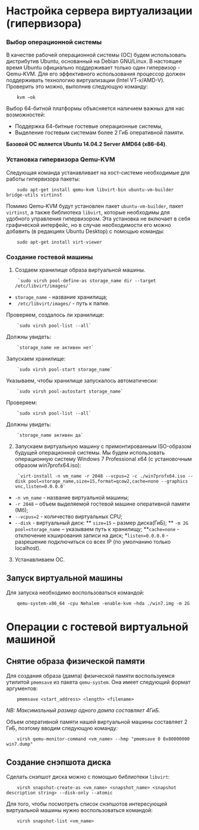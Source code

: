 # Настройка сервера виртуализации (гипервизора)

### Выбор операционной системы

В качестве рабочей операционной системы (ОС) будем использовать дистрибутив Ubuntu, основанный на Debian GNU/Linux. В настоящее время Ubuntu официально поддерживает только один гипервизор - Qemu-KVM.
Для его эффективного использования процессор должен поддерживать технологию виртуализации (Intel VT-x/AMD-V). Проверить это можно, выполнив следующую команду:

        kvm –ok

Выбор 64-битной платформы объясняется наличием важных для нас возможностей:

* Поддержка 64-битные гостевые операционные системы,
* Выделение гостевым системам более 2 ГиБ оперативной памяти.

**Базовой ОС является Ubuntu 14.04.2 Server AMD64 (x86-64)**.

### Установка гипервизора Qemu-KVM

Следующая команда устанавливает на хост-системе необходимые для работы гипервизора пакеты:

        sudo apt-get install qemu-kvm libvirt-bin ubuntu-vm-builder bridge-utils virtinst

Помимо Qemu-KVM будут установлен пакет `ubuntu-vm-builder`, пакет `virtinst`, а также библиотека `libvirt`, которые необходимы для удобного управления гипервизором. Эта установка не включает в себя графической интерфейс, но в случае необходимости его можно добавить (в редакциях Ubuntu Desktop) с помощью команды:

        sudo apt-get install virt-viewer

### Создание гостевой машины

1. Создаем хранилище образа виртуальной машины.

        `sudo virsh pool-define-as storage_name dir --target /etc/libvirt/images/`

 * `storage_name` - название хранилища;
 * ` /etc/libvirt/images/` - путь к папке.
 
Проверяем, создалось ли хранилище:

        `sudo virsh pool-list --all`

Должны увидеть: 

        `storage_name не активен нет`

Запускаем хранилище:

        `sudo virsh pool-start storage_name`

Указываем, чтобы хранилище запускалось автоматически:

        `sudo virsh pool-autostart storage_name`

Проверяем:

        `sudo virsh pool-list --all`

Должны увидеть: 

        `storage_name активен да`

2. Запускаем виртуальную машину с примонтированным ISO-образом будущей операционной системы. Мы будем использовать операционную систему Windows 7 Professional x64 (с установочным образом win7profx64.iso):

        `virt-install -n vm_name -r 2048 --vcpus=2 -c ./win7profx64.iso --disk pool=storage_name,size=15,format=qcow2,cache=none --graphics vnc,listen=0.0.0.0`

 * `-n vm_name` - название виртуальной машины;
 * `-r 2048` – объем выделяемой гостевой машине оперативной памяти (Мб);
 * `--vcpus=2` - количество виртуальных CPU;
 * `--disk` - виртуальный диск:
  ** `size=15` – размер диска(ГиБ);
  ** `-m 2G` `pool=storage_name` – указываем путь к хранилищу; 
  **`cache=none` - отключение кэширования записи на диск;
 *`listen=0.0.0.0` -  разрешение подключиться со всех IP (по умолчанию только localhost).

3. Устанавливаем ОС.

## Запуск виртуальной машины

Для запуска необходимо воспользоваться командой:

        qemu-system-x86_64 -cpu Nehalem -enable-kvm –hda ./win7.img -m 2G

# Операции с гостевой виртуальной машиной

## Снятие образа физической памяти

Для создания образа (дампа) физической памяти воспользуемся утилитой `pmemsave` из пакета `qemu-system`. Она имеет следующий формат аргументов:

        pmemsave <start_address> <length> <filename>

_NB: Максимальный размер одного дампа составляет 4ГиБ._

Объем оперативной памяти нашей виртуальной машины составляет 2 ГиБ, поэтому вводим следующую команду:

        virsh qemu-monitor-command <vm_name> --hmp "pmemsave 0 0x80000000 win7.dump"

## Создание снэпшота диска

Сделать снэпшот диска можно с помощью библиотеки `libvirt`:

        virsh snapshot-create-as <vm_name> <snapshot_name> <snapshot description string> --disk-only --atomic

Для того, чтобы посмотреть список снэпшотов интересующей виртуальной машины нужно воспользоваться командой:

        virsh snapshot-list <vm_name> 

